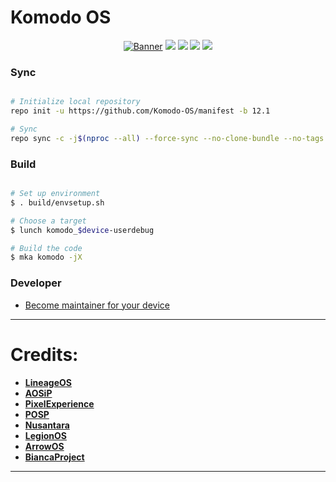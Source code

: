 # Komodo OS #
<p align="center">
<a href="https://imgur.com/8RoBGQS"><img src="https://i.imgur.com/8RoBGQS.png" title="Banner"/></a>
<a href="https://sourceforge.net/p/komodos-rom/"><img src="https://img.shields.io/sourceforge/dm/komodos-rom.svg?color=red&label=Komodo%20OS%20Downloads&style=popout-square&labelColor=121217&logo=openSUSE"></a>
<a href="https://jenkins.komodo-os.my.id/job/komodo-release"><img src="https://jenkins.komodo-os.my.id/job/komodo-release/badge/icon?style=flat-square&subject=Build%20Jenkins"></a>
<a href="https://crowdin.com/project/komodo-os-rom"><img src="https://badges.crowdin.net/komodo-os-rom/localized.svg"></a>
<a href="https://t.me/KomodOSRom"><img src="https://img.shields.io/badge/Telegram-Chat-blue?style=popout-square"></a>
</p>

### Sync ###

```bash

# Initialize local repository
repo init -u https://github.com/Komodo-OS/manifest -b 12.1

# Sync
repo sync -c -j$(nproc --all) --force-sync --no-clone-bundle --no-tags
```

### Build ###

```bash

# Set up environment
$ . build/envsetup.sh

# Choose a target
$ lunch komodo_$device-userdebug

# Build the code
$ mka komodo -jX
```

### Developer ###

- [Become maintainer for your device](https://github.com/Komodo-OS/manifest/wiki/Maintainers-Requirements)

---------------------------------------------------------------------------------------
 Credits:
 =======

 * [**LineageOS**](https://github.com/LineageOS)
 * [**AOSiP**](https://github.com/AOSiP)
 * [**PixelExperience**](https://github.com/PixelExperience)
 * [**POSP**](https://github.com/PotatoProject)
 * [**Nusantara**](https://github.com/Nusantara-ROM)
 * [**LegionOS**](https://github.com/Project-LegionOS)
 * [**ArrowOS**](https://github.com/ArrowOS)
 * [**BiancaProject**](https://github.com/BiancaProject)

---------------------------------------------------------------------------------------
